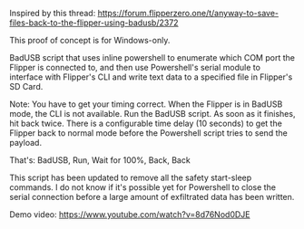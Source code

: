Inspired by this thread: https://forum.flipperzero.one/t/anyway-to-save-files-back-to-the-flipper-using-badusb/2372

This proof of concept is for Windows-only.

BadUSB script that uses inline powershell to enumerate which COM port the Flipper is connected to,
and then use Powershell's serial module to interface with Flipper's CLI and write text data to a specified file in Flipper's SD Card.

Note: You have to get your timing correct.  When the Flipper is in BadUSB mode, the CLI is not available. 
Run the BadUSB script. As soon as it finishes, hit back twice. There is a configurable time delay (10 seconds)
to get the Flipper back to normal mode before the Powershell script tries to send the payload.

That's: BadUSB, Run, Wait for 100%, Back, Back

This script has been updated to remove all the safety start-sleep commands.  I do not know if it's possible yet for Powershell to close the serial connection before a large amount of exfiltrated data has been written.

Demo video: https://www.youtube.com/watch?v=8d76Nod0DJE
